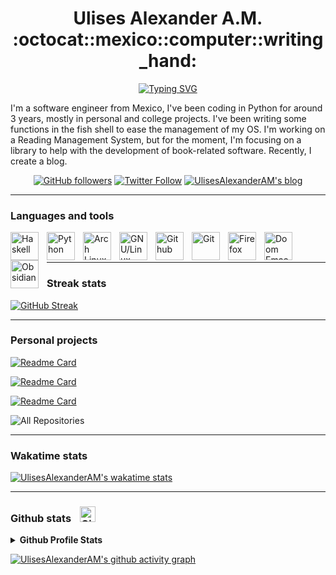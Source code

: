 <h1 align="center"> Ulises Alexander A.M. :octocat::mexico::computer::writing_hand: </h1>

<!-- Typing SVG by DenverCoder1 - https://github.com/DenverCoder1/readme-typing-svg -->
<p align=center>
  <a href="https://git.io/typing-svg"><img src="https://readme-typing-svg.demolab.com?font=+JetBrains+Mono+&pause=1000&color=D2183B&center=true&width=440&height=45&lines=Software+Engineer;Haskeller;Sometimes+Python+developer;Doom+Emacs+and+Arch+user" alt="Typing SVG" /></a>
</p>

I'm a software engineer from Mexico, I've been coding in Python for around 3 years, mostly in personal and college projects. I've been writing some functions in the fish shell to ease the management of my OS. I'm working on a Reading Management System, but for the moment, I'm focusing on a library to help with the development of book-related software. Recently, I create a blog.

<!-- Social badges section -->
<!-- Badges with custom icons - https://github.com/DenverCoder1/custom-icon-badges -->
<p align="center">
  <a href="https://github.com/UlisesAlexanderAM?tab=followers">
    <img alt="GitHub followers" title="Follow me on Github" src="https://custom-icon-badges.demolab.com/github/followers/UlisesAlexanderAM?color=red&label=Follow&logo=github&style=for-the-badge"></a>
  <a href="https://twitter.com/intent/follow?screen_name=ulisesaam">
    <img alt="Twitter Follow" title="Follow me on Twitter" src="https://custom-icon-badges.demolab.com/twitter/follow/ulisesaam?color=blue&logo=twitter&style=for-the-badge"></a>
  <a href="https://uaam.hashnode.dev">
    <img alt="UlisesAlexanderAM's blog" title="Visit my blog" src="https://custom-icon-badges.demolab.com/badge/Blog-blue.svg?style=for-the-badge&logo=hashnode"></a>
</p>

---

### Languages and tools

<a href="https://www.haskell.org">
  <img align="left" alt="Haskell" title="Haskell" width=45px style="padding-right:10px;"  src="https://cdn.jsdelivr.net/gh/devicons/devicon/icons/haskell/haskell-original.svg" /></a>
<a href="https://www.python.org">
  <img align="left" alt="Python" title="Python" width=45px style="padding-right:10px;"  src="https://cdn.jsdelivr.net/gh/devicons/devicon/icons/python/python-original.svg" /></a>
<a href="https://archlinux.org/">
		<img align="left" alt="Arch Linux" title="Arch Linux" width=45px style="padding-right:10px;" style="color:#1793D1" src="https://cdn.jsdelivr.net/npm/simple-icons@latest/icons/archlinux.svg?" /></a>
<a href="https://en.wikipedia.org/wiki/Linux">
  <img align="left" alt="GNU/Linux" title="GNU/Linux" width=45px style="padding-right:10px;" src="https://cdn.jsdelivr.net/gh/devicons/devicon/icons/linux/linux-original.svg" /></a>
<a href="https://github.com">
	<img align="left" alt="Github" title="Github" width=45px style="padding-right:10px;" src="https://cdn.jsdelivr.net/npm/simple-icons@latest/icons/github.svg" /></a>
<a href="https://git-scm.com">
  <img align="left" alt="Git" title="Git" width=45px style="padding-right:10px;" src="https://cdn.jsdelivr.net/gh/devicons/devicon/icons/git/git-original.svg" /></a>
<a href="https://www.mozilla.org/en-US/firefox/">
  <img align="left" alt="Firefox" title="Firefox" width=45px style="padding-right:10px;" src="https://cdn.jsdelivr.net/gh/devicons/devicon/icons/firefox/firefox-plain.svg" /></a>
<a href="https://github.com/doomemacs/doomemacs">
		<img align="left" alt="Doom Emacs" title="Doom Emacs" width=45px style="padding-right:10px;" src="https://cdn.jsdelivr.net/npm/simple-icons@latest/icons/gnuemacs.svg" /></a>
<a href="https://obsidian.md/">
		<img align="left" alt="Obsidian" title="Obsidian" width=45px style="padding-right:10px;" src="https://cdn.jsdelivr.net/npm/simple-icons@latest/icons/obsidian.svg" /></a>
<br/>
<br/>

---

### Streak stats
[![GitHub Streak](https://streak-stats.demolab.com?user=UlisesAlexanderAM&theme=neon-dark)](https://git.io/streak-stats)

---

### Personal projects
<p align="left">
	
[![Readme Card](https://github-readme-stats-ulisesalexanderam.vercel.app/api/pin/?username=UlisesAlexanderAM&repo=book&theme=radical)](https://github.com/UlisesAlexanderAM/book)

[![Readme Card](https://github-readme-stats-ulisesalexanderam.vercel.app/api/pin/?username=UlisesAlexanderAM&repo=fancy-uaam&theme=radical)](https://github.com/UlisesAlexanderAM/fancy-uaam)

[![Readme Card](https://github-readme-stats-ulisesalexanderam.vercel.app/api/pin/?username=UlisesAlexanderAM&repo=UAAM-config-leftwm&theme=radical)](https://github.com/UlisesAlexanderAM/UAAM-config-leftwm)

</p>
	
<img alt="All Repositories" title="All Repositories" src="https://custom-icon-badges.demolab.com/badge/-All%20Repos-e41d44?style=for-the-badge&logoColor=white&logo=repo" /></a>

---

### Wakatime stats

[![UlisesAlexanderAM's wakatime stats](https://github-readme-stats-ulisesalexanderam.vercel.app/api/wakatime?username=Ulises_Alexander_AM&theme=radical)](https://github.com/anuraghazra/github-readme-stats)

---

### Github stats <img alt="Github" title="Github" width=25px style="padding-right:10px;padding-left:10px" src="https://cdn.jsdelivr.net/npm/simple-icons@latest/icons/github.svg" />

<!-- https://github.com/anuraghazra/github-readme-stats -->
<details>
  <summary><b>Github Profile Stats</b></summary><br/>
	<br/>
	<br/>
    <a href="https://github.com/anuraghazra/github-readme-stats">
	    <img alt="UlisesAlexanderAM's Top Languages" src="https://github-readme-stats-ulisesalexanderam.vercel.app/api/top-langs/?username=UlisesAlexanderAM&layout=compact&theme=radical&hide=java&langs_count=6"/></a>
    <a href="https://github.com/anuraghazra/github-readme-stats">
      <img alt="UlisesAlexanderAM's GitHub stats" src="https://github-readme-stats-ulisesalexanderam.vercel.app/api?username=UlisesAlexanderAM&show_icons=true&theme=radical"/></a>
    <br/>
    <b>Note:</b> The top languages stats only considers the code in my Github repositories and isn't any indication of preference, experience or skill level. I hide Java because is not descriptive of the languages I'm invest on.
    <br/>
</details>  

<a href="https://github.com/ashutosh00710/github-readme-activity-graph"><img alt="UlisesAlexanderAM's github activity graph" src="https://activity-graph.herokuapp.com/graph?username=UlisesAlexanderAM&theme=redical"/></a>
